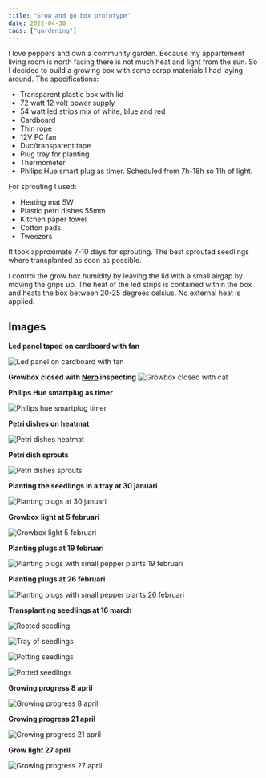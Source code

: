 ```yaml
---
title: "Grow and go box prototype"
date: 2022-04-30
tags: ["gardening"]
---
```


I love peppers and own a community garden. Because my appartement living room is north facing there is not much heat and light from the sun. So I decided to build a growing box with some scrap materials I had laying around. The specifications:

* Transparent plastic box with lid
* 72 watt 12 volt power supply
* 54 watt led strips mix of white, blue and red
* Cardboard
* Thin rope
* 12V PC fan
* Duc/transparent tape
* Plug tray for planting
* Thermometer
* Philips Hue smart plug as timer. Scheduled from 7h-18h so 11h of light.

For sprouting I used:

* Heating mat 5W
* Plastic petri dishes 55mm
* Kitchen paper towel
* Cotton pads
* Tweezers

It took approximate 7-10 days for sprouting. The best sprouted seedlings where transplanted as soon as possible.

I control the grow box humidity by leaving the lid with a small airgap by moving the grips up. The heat of the led strips is contained within the box and heats the box between 20-25 degrees celsius. No external heat is applied.

## Images

**Led panel taped on cardboard with fan**

![Led panel on cardboard with fan](/images/grow-and-go-box-proto/led_panel_cardboard_fan.jpg)

**Growbox closed with [Nero](https://www.instagram.com/nero.the.cat.2021/) inspecting**
![Growbox closed with cat](/images/grow-and-go-box-proto/growbox-closed-cat.jpg)

**Philips Hue smartplug as timer**

![Philips hue smartplug timer](/images/grow-and-go-box-proto/philips-hue-smartplug.jpg)

**Petri dishes on heatmat**

![Petri dishes heatmat](/images/grow-and-go-box-proto/petri-dishes-heatmat.jpg)

**Petri dish sprouts**

![Petri dishes sprouts](/images/grow-and-go-box-proto/petri-dishes-sprouted.jpg)

**Planting the seedlings in a tray at 30 januari**

![Planting plugs at 30 januari](/images/grow-and-go-box-proto/planting-plugs_30_01_2022.jpg)

**Growbox light at 5 februari**

![Growbox light 5 februari](/images/grow-and-go-box-proto/growbox-light_05_02_2022.jpg)

**Planting plugs at 19 februari**

![Planting plugs with small pepper plants 19 februari](/images/grow-and-go-box-proto/planting-plugs_19_02_2022.jpg)

**Planting plugs at 26 februari**

![Planting plugs with small pepper plants 26 februari](/images/grow-and-go-box-proto/planting-plugs_26_02_2022.jpg)

**Transplanting seedlings at 16 march**

![Rooted seedling](/images/grow-and-go-box-proto/transplanting-seedlings_16-03-2022.jpg)

![Tray of seedlings](/images/grow-and-go-box-proto/transplanting-seedlings_01_16-03-2022.jpg)

![Potting seedlings](/images/grow-and-go-box-proto/transplanting-seedlings_02_16-03-2022.jpg)

![Potted seedlings](/images/grow-and-go-box-proto/transplanting-seedlings_03_16-03-2022.jpg)

**Growing progress 8 april**

![Growing progress 8 april](/images/grow-and-go-box-proto/growing_progress_8-04-2022.jpg)

**Growing progress 21 april**

![Growing progress 21 april](/images/grow-and-go-box-proto/growing_progress_21-04-2022.jpg)

**Grow light 27 april**

![Growing progress 27 april](/images/grow-and-go-box-proto/grow_light_27-04-2022.jpg)
